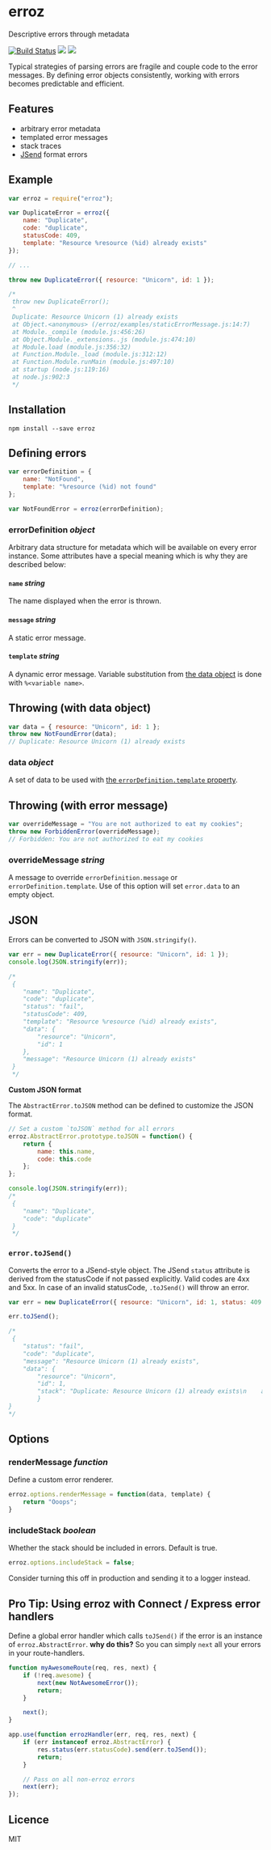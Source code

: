 # erroz

Descriptive errors through metadata

[![Build Status](https://travis-ci.org/peerigon/erroz.svg?branch=master)](https://travis-ci.org/peerigon/erroz)
[![](https://img.shields.io/npm/v/erroz.svg)](https://www.npmjs.com/package/erroz)
[![](https://img.shields.io/npm/dm/erroz.svg)](https://www.npmjs.com/package/erroz)

Typical strategies of parsing errors are fragile and couple code to the error messages. By defining error objects consistently, working with errors becomes predictable and efficient.

## Features

- arbitrary error metadata
- templated error messages
- stack traces
- [JSend](http://labs.omniti.com/labs/jsend) format errors

## Example

```javascript
var erroz = require("erroz");

var DuplicateError = erroz({
    name: "Duplicate",
    code: "duplicate",
    statusCode: 409,
    template: "Resource %resource (%id) already exists"
});

// ...

throw new DuplicateError({ resource: "Unicorn", id: 1 });

/*
 throw new DuplicateError();
 ^
 Duplicate: Resource Unicorn (1) already exists
 at Object.<anonymous> (/erroz/examples/staticErrorMessage.js:14:7)
 at Module._compile (module.js:456:26)
 at Object.Module._extensions..js (module.js:474:10)
 at Module.load (module.js:356:32)
 at Function.Module._load (module.js:312:12)
 at Function.Module.runMain (module.js:497:10)
 at startup (node.js:119:16)
 at node.js:902:3
 */
```

## Installation

`npm install --save erroz`

## Defining errors

```javascript
var errorDefinition = {
    name: "NotFound",
    template: "%resource (%id) not found"
};

var NotFoundError = erroz(errorDefinition);
```

### errorDefinition _object_

Arbitrary data structure for metadata which will be available on every error instance. Some attributes have a special meaning which is why they are described below: 

#### `name` _string_

The name displayed when the error is thrown.

#### `message` _string_

A static error message.

#### `template` _string_

A dynamic error message. Variable substitution from [the data object](https://github.com/peerigon/erroz#throwing-with-data-object) is done with `%<variable name>`.

## Throwing (with data object)

```javascript
var data = { resource: "Unicorn", id: 1 };
throw new NotFoundError(data);
// Duplicate: Resource Unicorn (1) already exists
```

### data _object_

A set of data to be used with [the `errorDefinition.template` property](https://github.com/peerigon/erroz#template-string).

## Throwing (with error message)

```javascript
var overrideMessage = "You are not authorized to eat my cookies";
throw new ForbiddenError(overrideMessage);
// Forbidden: You are not authorized to eat my cookies
```

### overrideMessage _string_

A message to override `errorDefinition.message` or `errorDefinition.template`. Use of this option will set `error.data` to an empty object.

## JSON

Errors can be converted to JSON with `JSON.stringify()`. 

```javascript 
var err = new DuplicateError({ resource: "Unicorn", id: 1 });
console.log(JSON.stringify(err));

/*
 {
    "name": "Duplicate",
    "code": "duplicate",
    "status": "fail",
    "statusCode": 409,
    "template": "Resource %resource (%id) already exists",
    "data": {
        "resource": "Unicorn",
        "id": 1
    },
    "message": "Resource Unicorn (1) already exists"
 }
 */
```

__Custom JSON format__ 

The `AbstractError.toJSON` method can be defined to customize the JSON format.

```javascript
// Set a custom `toJSON` method for all errors
erroz.AbstractError.prototype.toJSON = function() {
    return {
        name: this.name,
        code: this.code
    };
};

console.log(JSON.stringify(err));
/*
 {
    "name": "Duplicate",
    "code": "duplicate"
 }
 */
```
 
### `error.toJSend()`

Converts the error to a JSend-style object.
The JSend `status` attribute is derived from the statusCode if not passed explicitly. Valid codes are 4xx and 5xx. 
In case of an invalid statusCode, `.toJSend()` will throw an error. 
 
```javascript
var err = new DuplicateError({ resource: "Unicorn", id: 1, status: 409 });

err.toJSend();

/*
 {
    "status": "fail",
    "code": "duplicate",
    "message": "Resource Unicorn (1) already exists",
    "data": {
    	"resource": "Unicorn",
    	"id": 1,
    	"stack": "Duplicate: Resource Unicorn (1) already exists\n    at Object.<anonymous> (/erroz/examples/				  toJson.js:13:11)\n    at Module._compile (module.js:				  456:26)\n    at Object.Module._extensions..js (module.js:474:10)\n    at Module.load 				  (module.js:356:32)\n    at Function.Module._load (module.js:312:12)\n    at 			     Function.Module.runMain (module.js:497:10)\n    at startup (node.js:119:16)\n    at node.js:				  906:3"
    	}
}
*/
```

## Options

### renderMessage _function_

Define a custom error renderer.

```javascript 
erroz.options.renderMessage = function(data, template) {
    return "Ooops";
}
```

### includeStack _boolean_

Whether the stack should be included in errors. Default is true.

```javascript 
erroz.options.includeStack = false;
```

Consider turning this off in production and sending it to a logger instead.

## Pro Tip: Using erroz with Connect / Express error handlers

Define a global error handler which calls `toJSend()` if the error is an instance of `erroz.AbstractError`. 
**why do this?** So you can simply `next` all your errors in your route-handlers.

```javascript
function myAwesomeRoute(req, res, next) {
    if (!req.awesome) {
        next(new NotAwesomeError()); 
        return; 
    }

    next();
}	
```

```javascript
app.use(function errozHandler(err, req, res, next) {
    if (err instanceof erroz.AbstractError) {
        res.status(err.statusCode).send(err.toJSend()); 
        return; 
    } 

    // Pass on all non-erroz errors
    next(err);
});
```

## Licence 

MIT

